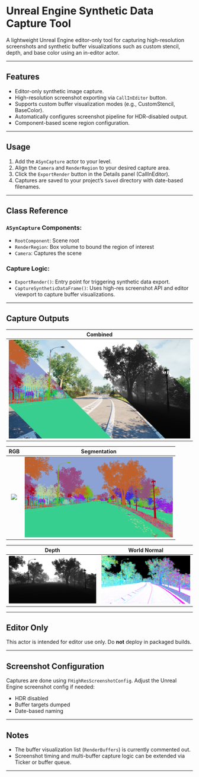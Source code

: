 # Unreal Engine Synthetic Data Capture Tool

A lightweight Unreal Engine editor-only tool for capturing high-resolution screenshots and synthetic buffer visualizations such as custom stencil, depth, and base color using an in-editor actor.

---

## Features

- Editor-only synthetic image capture.
- High-resolution screenshot exporting via `CallInEditor` button.
- Supports custom buffer visualization modes (e.g., CustomStencil, BaseColor).
- Automatically configures screenshot pipeline for HDR-disabled output.
- Component-based scene region configuration.

---

## Usage

1. Add the `ASynCapture` actor to your level.
2. Align the `Camera` and `RenderRegion` to your desired capture area.
3. Click the `ExportRender` button in the Details panel (CallInEditor).
4. Captures are saved to your project’s `Saved` directory with date-based filenames.

---

## Class Reference

### `ASynCapture` Components:

- `RootComponent`: Scene root
- `RenderRegion`: Box volume to bound the region of interest
- `Camera`: Captures the scene

### Capture Logic:

- `ExportRender()`: Entry point for triggering synthetic data export.
- `CaptureSyntheticDataFrame()`: Uses high-res screenshot API and editor viewport to capture buffer visualizations.

---

## Capture Outputs


| Combined |
|----------|
| ![Combined](Docs/Screenshots/Combined_RGB_Semantic_Depth.png) |

| RGB | Segmentation |
|:---:|:------------:|
| <img src="Docs/Screenshots/HighresScreenshot_2023.12.20-20.49.11.png" width="400"/> | <img src="Docs/Screenshots/HighresScreenshot_2023.12.20-20.49.11_PPMI_Segmentation.png" width="400"/> |

| Depth | World Normal |
|:-----:|:------------:|
| <img src="Docs/Screenshots/HighresScreenshot_2023.12.20-20.49.11_PPMI_SceneDepth.png" width="400"/> | <img src="Docs/Screenshots/HighresScreenshot_2023.12.20-20.49.11_WorldNormal.png" width="400"/> |

---

## Editor Only

This actor is intended for editor use only. Do **not** deploy in packaged builds.

---

## Screenshot Configuration

Captures are done using `FHighResScreenshotConfig`. Adjust the Unreal Engine screenshot config if needed:
- HDR disabled
- Buffer targets dumped
- Date-based naming

---

## Notes

- The buffer visualization list (`RenderBuffers`) is currently commented out.
- Screenshot timing and multi-buffer capture logic can be extended via Ticker or buffer queue.

---
